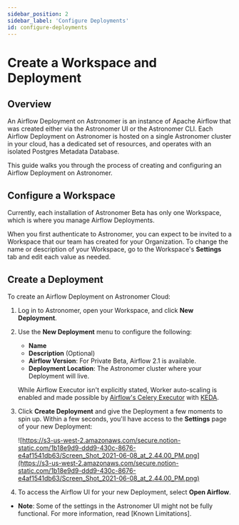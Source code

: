 ```yaml
---
sidebar_position: 2
sidebar_label: 'Configure Deployments'
id: configure-deployments
---
```


# Create a Workspace and Deployment

## Overview

An Airflow Deployment on Astronomer is an instance of Apache Airflow that was created either via the Astronomer UI or the Astronomer CLI. Each Airflow Deployment on Astronomer is hosted on a single Astronomer cluster in your cloud, has a dedicated set of resources, and operates with an isolated Postgres Metadata Database.

This guide walks you through the process of creating and configuring an Airflow Deployment on Astronomer.

## Configure a Workspace

Currently, each installation of Astronomer Beta has only one Workspace, which is where you manage Airflow Deployments.

When you first authenticate to Astronomer, you can expect to be invited to a Workspace that our team has created for your Organization. To change the name or description of your Workspace, go to the Workspace's **Settings** tab and edit each value as needed.

## Create a Deployment

To create an Airflow Deployment on Astronomer Cloud:

1. Log in to Astronomer, open your Workspace, and click **New Deployment**.
2. Use the **New Deployment** menu to configure the following:
    - **Name**
    - **Description** (Optional)
    - **Airflow Version**: For Private Beta, Airflow 2.1 is available.
    - **Deployment Location**: The Astronomer cluster where your Deployment will live.

    While Airflow Executor isn't explicitly stated, Worker auto-scaling is enabled and made possible by [Airflow's Celery Executor](https://airflow.apache.org/docs/apache-airflow/stable/executor/celery.html) with [KEDA](https://keda.sh/).

3. Click **Create Deployment** and give the Deployment a few moments to spin up. Within a few seconds, you'll have access to the **Settings** page of your new Deployment:

    ![https://s3-us-west-2.amazonaws.com/secure.notion-static.com/1b18e9d9-ddd9-430c-8676-e4af1541db63/Screen_Shot_2021-06-08_at_2.44.00_PM.png](https://s3-us-west-2.amazonaws.com/secure.notion-static.com/1b18e9d9-ddd9-430c-8676-e4af1541db63/Screen_Shot_2021-06-08_at_2.44.00_PM.png)

4. To access the Airflow UI for your new Deployment, select **Open Airflow**.

- **Note**: Some of the settings in the Astronomer UI might not be fully functional. For more information, read [Known Limitations].
